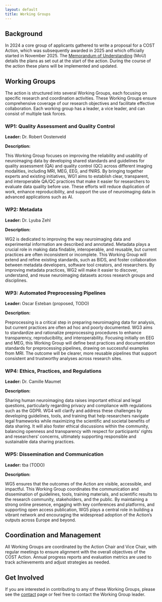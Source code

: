 ```yaml
---
layout: default
title: Working Groups
---
```


## Background

In 2024 a core group of applicants gathered to write a proposal for a COST Action, which was subsequently awarded in 2025 and which officially started in November 2025. The [Memorandum of Understanding](https://e-services.cost.eu/files/domain_files/CA/Action_CA24161/mou/CA24161-e.pdf) (MoU) details the plans as set out at the start of the action. During the course of the action these plans will be implemented and updated.  

## Working Groups

The action is structured into several Working Groups, each focusing on specific research and coordination activities. These Working Groups ensure comprehensive coverage of our research objectives and facilitate effective collaboration. Each working group has a leader, a vice leader, and can consist of multiple task forces.

<div class="working-group">
  <h3>WP1: Quality Assessment and Quality Control</h3>
  <p><strong>Leader:</strong> Dr. Robert Oostenveld</p>
  <p><strong>Description:</strong></p>
  This Working Group focuses on improving the reliability and usability of neuroimaging data by developing shared standards and guidelines for quality assessment (QA) and quality control (QC) across different imaging modalities, including MRI, MEG, EEG, and fNIRS. By bringing together experts and existing initiatives, WG1 aims to establish clear, transparent, and interoperable QA/QC practices that make it easier for researchers to evaluate data quality before use. These efforts will reduce duplication of work, enhance reproducibility, and support the use of neuroimaging data in advanced applications such as AI.
</div>

<div class="working-group">
  <h3>WP2: Metadata</h3>
  <p><strong>Leader:</strong> Dr. Lyuba Zehl</p>
  <p><strong>Description:</strong></p>
  WG2 is dedicated to improving the way neuroimaging data and experimental information are described and annotated. Metadata plays a crucial role in making data findable, interoperable, and reusable, but current practices are often inconsistent or incomplete. This Working Group will extend and refine existing standards, such as BIDS, and foster collaboration between metadata developers, software tool creators, and researchers. By improving metadata practices, WG2 will make it easier to discover, understand, and reuse neuroimaging datasets across research groups and disciplines.
</div>

<div class="working-group">
  <h3>WP3: Automated Preprocessing Pipelines</h3>
  <p><strong>Leader:</strong> Oscar Esteban (proposed, TODO)</p>
  <p><strong>Description:</strong></p>
  Preprocessing is a critical step in preparing neuroimaging data for analysis, but current practices are often ad hoc and poorly documented. WG3 aims to standardize and rationalize preprocessing procedures to enhance transparency, reproducibility, and interoperability. Focusing initially on EEG and MEG, this Working Group will define best practices and documentation standards for preprocessing pipelines, drawing on successful examples from MRI. The outcome will be clearer, more reusable pipelines that support consistent and trustworthy analyses across research sites.
</div>

<div class="working-group">
  <h3>WP4: Ethics, Practices, and Regulations</h3>
  <p><strong>Leader:</strong> Dr. Camille Maumet</p>
  <p><strong>Description:</strong></p>
  Sharing human neuroimaging data raises important ethical and legal questions, particularly regarding privacy and compliance with regulations such as the GDPR. WG4 will clarify and address these challenges by developing guidelines, tools, and training that help researchers navigate legal frameworks while maximizing the scientific and societal benefits of data sharing. It will also foster ethical discussions within the community, balancing openness and transparency with respect for participants’ rights and researchers’ concerns, ultimately supporting responsible and sustainable data sharing practices.
</div>

<div class="working-group">
  <h3>WP5: Dissemination and Communication</h3>
  <p><strong>Leader:</strong> tba (TODO)</p>
  <p><strong>Description:</strong></p>
  WG5 ensures that the outcomes of the Action are visible, accessible, and impactful. This Working Group coordinates the communication and dissemination of guidelines, tools, training materials, and scientific results to the research community, stakeholders, and the public. By maintaining a strong online presence, engaging with key conferences and platforms, and supporting open access publication, WG5 plays a central role in building a vibrant network and encouraging the widespread adoption of the Action’s outputs across Europe and beyond.
</div>

## Coordination and Management

All Working Groups are coordinated by the Action Chair and Vice Chair, with regular meetings to ensure alignment with the overall objectives of the COST Action. Annual progress reports and evaluation metrics are used to track achievements and adjust strategies as needed.

## Get Involved

If you are interested in contributing to any of these Working Groups, please see the [contact](/contact) page or feel free to contact the Working Group leader.
